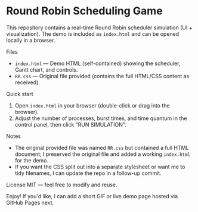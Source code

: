 # Round Robin Scheduling Game

This repository contains a real-time Round Robin scheduler simulation (UI + visualization). The demo is included as `index.html` and can be opened locally in a browser.

Files
- `index.html` — Demo HTML (self-contained) showing the scheduler, Gantt chart, and controls.
- `RR.css` — Original file provided (contains the full HTML/CSS content as received).

Quick start
1. Open `index.html` in your browser (double-click or drag into the browser).
2. Adjust the number of processes, burst times, and time quantum in the control panel, then click "RUN SIMULATION".

Notes
- The original provided file was named `RR.css` but contained a full HTML document; I preserved the original file and added a working `index.html` for the demo.
- If you want the CSS split out into a separate stylesheet or want me to tidy filenames, I can update the repo in a follow-up commit.

License
MIT — feel free to modify and reuse.

Enjoy! If you'd like, I can add a short GIF or live demo page hosted via GitHub Pages next.
